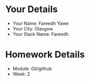 <!--

The title for your pull request should be made in this format

CITY CLASS_NO - FIRST_NAME LAST_NAME - MODULE - WEEK_NO

For example,

London Class 7 - Chris Owen - HTMl/CSS - Week 1

-->

# Your Details

- Your Name: Fareedh Yawe
- Your City: Glasgow
- Your Slack Name: Fareedh

# Homework Details

- Module: Git/github
- Week: 2
